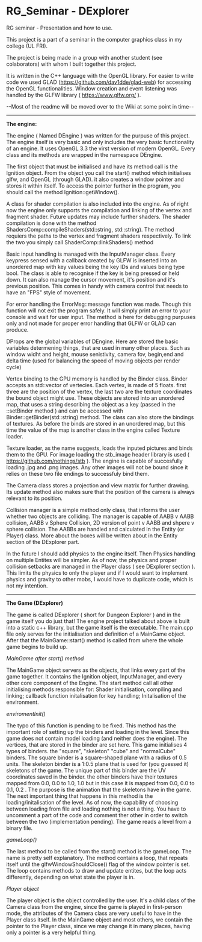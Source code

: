 # RG_Seminar - DExplorer

RG seminar - Presentation and how to use.

This project is a part of a seminar in the computer graphics class in my college (UL FRI).

The project is being made in a group with another student (see colaborators) with whom I built together this project.

It is written in the C++ language with the OpenGL library. For easier to write code we used
GLAD (https://github.com/dav1dde/glad-web) for accessing the OpenGL functionalities. 
Window creation and event listening was handled by the GLFW library ( https://www.glfw.org/ ).

--Most of the readme will be moved over to the Wiki at some point in time--

------------------------------------------------------------------------------------------------------------------------------

**The engine:**

The engine  ( Named DEngine ) was written for the purpuse of this project. The engine itself is very basic and only includes the
very basic functionality of an engine. It uses OpenGL 3.3 the virst version of modern OpenGL. Every class and its methods are
wrapped in the namespace DEngine.

The first object that must be initialised and have its method call is the Ignition object. From the object you call the start() 
method which initialises glfw, and OpenGL (through GLAD). it also creates a window pointer and stores it within itself. 
To access the pointer further in the program, you should call the method Ignition::getWindow().

A class for shader compilation is also included into the engine. As of right now the engine only supports the compilation and
linking of the vertex and fragment shader. Future updates may include further shaders. The shader compilation is done with the
method ShadersComp::compileShaders(std::string, std::string). The method requiers the paths to the vertex and fragment shaders
respectively. To link the two you simply call ShaderComp::linkShaders() method

Basic input handling is managed with the InputManager class. Every keypress sensed with a callback created by GLFW is inserted into
an unordered map with key values being the key IDs and values being type bool. The class is able to recognise if the key is being
pressed or held down. It can also manage the cursor movement, it's position and it's previous position. This comes in handy with
camera control that needs to have an "FPS" style of movement.

For error handling the ErrorMsg::message function was made. Though this function will not exit the program safely. It will simply 
print an error to your console and wait for user input. The method is here for debugging purpuses only and not made for proper 
error handling that GLFW or GLAD can produce. 

DProps are the global variables of DEngine. Here are stored the basic variables determening things, that are used in many other
places. Such as window widht and height, mouse senistivity, camera fov, begin,end and delta time (used for balancing the speed
of moving objects per render cycle)

Vertex binding to the GPU memory is handled by the Binder class. Binder accepts an std::vector<float> of vertecies. Each vertex,
is made of 5 floats. first three are the position of the vertex, the last two are the texture coordinates the bound object might
use. These objects are stored into an unordered map, that uses a string describing the object as a key (passed in the ::setBinder
method ) and can be accessed with Binder::getBinder(std::string) method. The class can also store the bindings of textures. 
As before the binds are stored in an unordered map, but this time the value of the map is another class in the engine called
Texture loader.

Texture loader, as the name suggests, loads the inputed pictures and binds them to the GPU. For image loading the stb_image header 
library is used ( https://github.com/nothings/stb ). The engine is capable of succesfully loading .jpg and .png images. Any other
images will not be bound since it relies on these two file endings to successfuly bind them.

The Camera class stores a projection and view matrix for further drawing. Its update method also makes sure that the position
of the camera is always relevant to its position.

Collision manager is a simple method only class, that informs the user whether two objects are colliding. The manager is capable
of AABB v AABB collision, AABB v Sphere Collision, 2D version of point v AABB and shpere v sphere collision. The AABBs are
handled and calculated in the Entity (or Player) class. More about the boxes will be written about in the Entity section of the
DExplorer part.


In the future I should add physics to the engine itself. Then Physics handling on multiple Entites will be simpler. As of now, 
the physics and proper collision setbacks are managed in the Player class ( see DExplorer section ). This limits the physics to
only the player and if I would want to implement physics and gravity to other mobs, I would have to duplicate code, which is not
my intention.

------------------------------------------------------------------------------------------------------------------------------


**The Game (DExplorer)**

The game is called DExplorer ( short for Dungeon Explorer ) and in the game itself you do just that! The engine project talked
about above is built into a static c++ library, but the game itself is the executable. The main.cpp file only serves for the 
initialisation and definition of a MainGame object. After that the MainGame::start() method is called from where the whole game
begins to build up. 

*MainGame after start() method*

The MainGame object servers as the objects, that links every part of the game together. It contains the Ignition object, InputManager, and every other core component of the Engine.
  The start method call all other initialising methods responsible for: Shader initialisation, compiling and linking; callback
function initalisation for key handling; Initalisation of the environment. 

*enviromentInit()*

The typo of this function is pending to be fixed. This method has the important role of setting up the binders and loading in
the level. Since this game does not contain model loading (and neither does the engine). The vertices, that are stored in the
binder are set here. This game initialises 4 types of binders. the "square", "skeleton" "cube" and "normalCube" binders. The
square binder is a square-shaped plane with a radius of 0.5 units. The skeleton binder is a 1:0.5 plane that is used for (you
guessed it) skeletons of the game. The unique part of this binder are the UV coordinates saved in the binder. the other
binders have their textures mapped from 0.0, 0.0 to 1.0, 1.0 but in this case it is mapped from 0.0, 0.0 to 0.1, 0.2 . The
purpose is the animation that the skeletons have in the game.
  The next important thing that happens in this method is the loading/initalisation of the level. As of now, the capability of
  choosing between loading from file and loading nothing is not a thing. You have to uncomment a part of the code and comment
  ther other in order to switch between the two (implementation pending). The game reads a level from a binary file.

*gameLoop()*

The last method to be called from the start() method is the gameLoop. The name is pretty self explanatory. The method
contains a loop, that repeats itself until the glfwWindowShouldClose() flag of the window pointer is set. The loop contains
methods to draw and update entites, but the loop acts differently, depending on what state the player is in.

*Player object*

The player object is the object controlled by the user. It's a child class of the Camera class from the engine, since the game
is played in first-person mode, the attributes of the Camera class are very useful to have in the Player class itself. In the 
MainGame object and most others, we contain the pointer to the Player class, since we may change it in many places, having only
a pointer is a very helpful thing.
